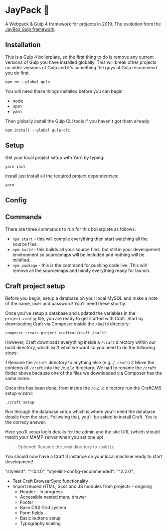 # JayPack 🍾

A Webpack & Gulp 4 framework for projects in 2019. The evolution from the [JayBox Gulp framework](https://github.com/JayBox325/jaybox).


## Installation 

This is a Gulp 4 boilerplate, so the first thing to do is remove any current versions of Gulp you have installed globally. This will break other projects on older versions of Gulp and it's something the guys at Gulp recommend you do first.

```
npm rm --global gulp
```

You will need these things installed before you can begin:

* node
* npm
* yarn

Then globally install the Gulp CLI tools if you haven't got them already:

```
npm install --global gulp-cli
```

## Setup

Get your local project setup with Yarn by typing:

```
yarn init
```

Install just install all the required project dependencies:

```
yarn
```

## Config

## Commands

There are three commands to run for this boilerplate as follows:

* `npm start` - this will compile everything then start watching all the source files.
* `npm build` - this builds all your source files, but still in your development environment so sourcemaps will be included and nothing will be minified.
* `npm package` - this is the command for pushing code live. This will remove all the sourcemaps and minify everything ready for launch.

## Craft project setup

Before you begin, setup a database on your local MySQL and make a note of the name, user and password! You'll need these shortly.

Once you've setup a database and updated the variables in the `project.config` file, you are ready to get started with Craft. Start by downloading Craft via Composer inside the `/build` directory:

```
composer create-project craftcms/craft /build
```

However, Craft downloads everything inside a `/craft` directory within our build directory, which isn't what we want so you need to do the following steps:

1 Rename the `/craft` directory to anything else (e.g. `/_craft`)
2 Move the contents of `/craft` into the `/build` directory. We had to rename the `/craft` folder above because one of the files we downloaded via Composer has the same name.

Once this has been done, from inside the `/build` directory run the CraftCMS setup wizard:

```
./craft setup
```
Run through the database setup which is where you'll need the database details from the start. Following that, you'll be asked to install Craft. Yes is the correcy answer.

Here you'll setup login details for the admin and the site URL (which should match your MAMP server when you set one up).

> *Optional:* Rename the `/web` directory to `/public`.

You should now have a Craft 3 instance on your local machine ready to start development!




"stylelint": "^10.1.0",
"stylelint-config-recommended": "^2.2.0",

* Test Craft BrowserSync functionality
* Import reused HTML, Scss and JS modules from projects - ongoing
    * Header - in progress
    * Accessible nested menu drawer
    * Footer
    * Base CSS Grid system
    * Form fields
    * Basic buttons setup
    * Typography scaling